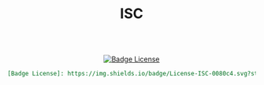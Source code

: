 
<div align = center>

# ISC

<br>
<br>

[![Badge License]][License]

```markdown
[Badge License]: https://img.shields.io/badge/License-ISC-0080c4.svg?style=for-the-badge
```

</div>


<!----------------------------------{ Licenses }------------------------------->

[License]: https://opensource.org/licenses/ISC


<!----------------------------------{ Badges }--------------------------------->

[Badge License]: https://img.shields.io/badge/License-ISC-0080c4.svg?style=for-the-badge
